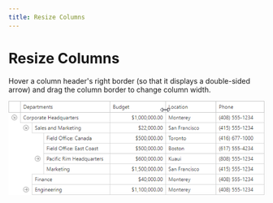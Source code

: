 ```yaml
---
title: Resize Columns
---
```

# Resize Columns

Hover a column header's right border (so that it displays a double-sided arrow) and drag the column border to change column width.

![ResizeColumns](../../../images/tree-list-resize-columns.png)



 



